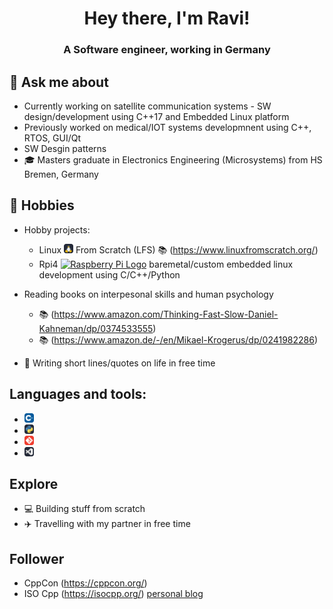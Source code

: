 <h1 align="center">Hey there, I'm Ravi!</h1>
<h3 align="center">A Software engineer, working in Germany</h3>

## 💬 Ask me about
- Currently working on satellite communication systems - SW design/development using C++17 and Embedded Linux platform
- Previously worked on medical/IOT systems developmnent using C++, RTOS, GUI/Qt
- SW Desgin patterns
- 🎓 Masters graduate in Electronics Engineering (Microsystems) from HS Bremen, Germany

## 📅 Hobbies
- Hobby projects: 
   - Linux <a href="https://github.com/tandpfun/skill-icons"><img src="https://raw.githubusercontent.com/tandpfun/skill-icons/main/icons/Linux-Dark.svg" alt="Linux Logo" align="centre" style="margin-center: 15px" height=15></a> From Scratch (LFS) 📚 (https://www.linuxfromscratch.org/)
   - Rpi4 <a href="https://www.raspberrypi.org"><img src="https://www.raspberrypi.org/wp-content/uploads/2012/03/raspberry-pi-logo.png" alt="Raspberry Pi Logo" align="centre" style="margin-center: 15px" height=15></a>
   baremetal/custom embedded linux development using C/C++/Python
  
- Reading books on interpesonal skills and human psychology
    - 📚  (https://www.amazon.com/Thinking-Fast-Slow-Daniel-Kahneman/dp/0374533555)
    - 📚  (https://www.amazon.de/-/en/Mikael-Krogerus/dp/0241982286)
    
- 📝 Writing short lines/quotes on life in free time

## Languages and tools:
- <a href="https://github.com/tandpfun/skill-icons"><img src="https://github.com/tandpfun/skill-icons/blob/main/icons/CPP.svg" alt="Cpp Logo" align="centre" style="margin-center: 15px" height=15></a>
- <a href="https://github.com/tandpfun/skill-icons"><img src="https://github.com/tandpfun/skill-icons/blob/main/icons/Python-Dark.svg" alt="Cpp Logo" align="centre" style="margin-center: 15px" height=15></a>
- <a href="https://github.com/tandpfun/skill-icons"><img src="https://github.com/tandpfun/skill-icons/blob/main/icons/Git.svg" alt="Git Logo" align="centre" style="margin-center: 15px" height=15></a>
- <a href="https://github.com/tandpfun/skill-icons"><img src="https://github.com/tandpfun/skill-icons/blob/main/icons/VSCode-Dark.svg" alt="VS Logo" align="centre" style="margin-center: 15px" height=15></a>

## Explore
- 💻 Building stuff from scratch
- ✈️ Travelling with my partner in free time

## Follower
- CppCon (https://cppcon.org/)
- ISO Cpp (https://isocpp.org/)
  [personal blog](https://ravikiranbvn.github.io/about_me/)

